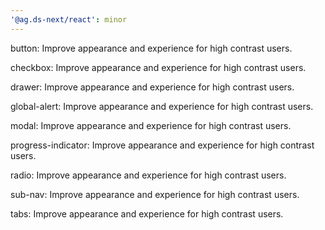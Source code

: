```yaml
---
'@ag.ds-next/react': minor
---
```


button: Improve appearance and experience for high contrast users.

checkbox: Improve appearance and experience for high contrast users.

drawer: Improve appearance and experience for high contrast users.

global-alert: Improve appearance and experience for high contrast users.

modal: Improve appearance and experience for high contrast users.

progress-indicator: Improve appearance and experience for high contrast users.

radio: Improve appearance and experience for high contrast users.

sub-nav: Improve appearance and experience for high contrast users.

tabs: Improve appearance and experience for high contrast users.
